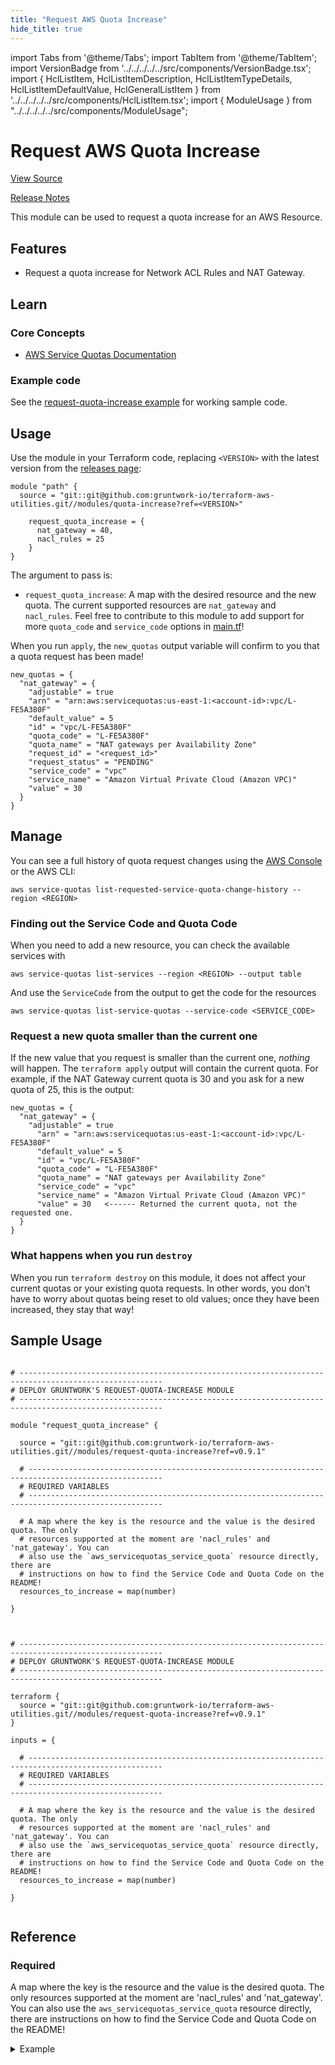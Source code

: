 ```yaml
---
title: "Request AWS Quota Increase"
hide_title: true
---
```


import Tabs from '@theme/Tabs';
import TabItem from '@theme/TabItem';
import VersionBadge from '../../../../../src/components/VersionBadge.tsx';
import { HclListItem, HclListItemDescription, HclListItemTypeDetails, HclListItemDefaultValue, HclGeneralListItem } from '../../../../../src/components/HclListItem.tsx';
import { ModuleUsage } from "../../../../../src/components/ModuleUsage";

<VersionBadge repoTitle="Terraform Utility Modules" version="0.9.1" lastModifiedVersion="0.9.1"/>

# Request AWS Quota Increase

<a href="https://github.com/gruntwork-io/terraform-aws-utilities/tree/main/modules/request-quota-increase" className="link-button" title="View the source code for this module in GitHub.">View Source</a>

<a href="https://github.com/gruntwork-io/terraform-aws-utilities/releases/tag/v0.9.1" className="link-button" title="Release notes for only versions which impacted this module.">Release Notes</a>

This module can be used to request a quota increase for an AWS Resource.

## Features

*   Request a quota increase for Network ACL Rules and NAT Gateway.

## Learn

### Core Concepts

*   [AWS Service Quotas Documentation](https://docs.aws.amazon.com/servicequotas/?id=docs_gateway)

### Example code

See the [request-quota-increase example](https://github.com/gruntwork-io/terraform-aws-utilities/tree/main/examples/request-quota-increase) for working sample code.

## Usage

Use the module in your Terraform code, replacing `<VERSION>` with the latest version from the [releases
page](https://github.com/gruntwork-io/terraform-aws-utilities/releases):

```hcl
module "path" {
  source = "git::git@github.com:gruntwork-io/terraform-aws-utilities.git//modules/quota-increase?ref=<VERSION>"

    request_quota_increase = {
      nat_gateway = 40,
      nacl_rules = 25
    }
}
```

The argument to pass is:

*   `request_quota_increase`: A map with the desired resource and the new quota. The current supported resources are `nat_gateway` and `nacl_rules`. Feel free to contribute to this module to add support for more `quota_code` and `service_code` options in [main.tf](https://github.com/gruntwork-io/terraform-aws-utilities/tree/main/modules/request-quota-increase/main.tf)!

When you run `apply`, the `new_quotas` output variable will confirm to you that a quota request has been made!

```hcl
new_quotas = {
  "nat_gateway" = {
    "adjustable" = true
    "arn" = "arn:aws:servicequotas:us-east-1:<account-id>:vpc/L-FE5A380F"
    "default_value" = 5
    "id" = "vpc/L-FE5A380F"
    "quota_code" = "L-FE5A380F"
    "quota_name" = "NAT gateways per Availability Zone"
    "request_id" = "<request_id>"
    "request_status" = "PENDING"
    "service_code" = "vpc"
    "service_name" = "Amazon Virtual Private Cloud (Amazon VPC)"
    "value" = 30
  }
}
```

## Manage

You can see a full history of quota request changes using the [AWS
Console](https://console.aws.amazon.com/servicequotas/home#!/requests) or the AWS CLI:

```
aws service-quotas list-requested-service-quota-change-history --region <REGION>
```

### Finding out the Service Code and Quota Code

When you need to add a new resource, you can check the available services with

```
aws service-quotas list-services --region <REGION> --output table
```

And use the `ServiceCode` from the output to get the code for the resources

```
aws service-quotas list-service-quotas --service-code <SERVICE_CODE>
```

### Request a new quota smaller than the current one

If the new value that you request is smaller than the current one, *nothing* will happen. The
`terraform apply` output will contain the current quota. For example, if the NAT Gateway current
quota is 30 and you ask for a new quota of 25, this is the output:

```hcl
new_quotas = {
  "nat_gateway" = {
    "adjustable" = true
      "arn" = "arn:aws:servicequotas:us-east-1:<account-id>:vpc/L-FE5A380F"
      "default_value" = 5
      "id" = "vpc/L-FE5A380F"
      "quota_code" = "L-FE5A380F"
      "quota_name" = "NAT gateways per Availability Zone"
      "service_code" = "vpc"
      "service_name" = "Amazon Virtual Private Cloud (Amazon VPC)"
      "value" = 30   <------ Returned the current quota, not the requested one.
  }
}
```

### What happens when you run `destroy`

When you run `terraform destroy` on this module, it does not affect your current quotas or your
existing quota requests. In other words, you don't have to worry about quotas being reset to old
values; once they have been increased, they stay that way!

## Sample Usage

<Tabs>
<TabItem value="terraform" label="Terraform" default>

```hcl title="main.tf"

# ------------------------------------------------------------------------------------------------------
# DEPLOY GRUNTWORK'S REQUEST-QUOTA-INCREASE MODULE
# ------------------------------------------------------------------------------------------------------

module "request_quota_increase" {

  source = "git::git@github.com:gruntwork-io/terraform-aws-utilities.git//modules/request-quota-increase?ref=v0.9.1"

  # ----------------------------------------------------------------------------------------------------
  # REQUIRED VARIABLES
  # ----------------------------------------------------------------------------------------------------

  # A map where the key is the resource and the value is the desired quota. The only
  # resources supported at the moment are 'nacl_rules' and 'nat_gateway'. You can
  # also use the `aws_servicequotas_service_quota` resource directly, there are
  # instructions on how to find the Service Code and Quota Code on the README!
  resources_to_increase = map(number)

}


```

</TabItem>
<TabItem value="terragrunt" label="Terragrunt" default>

```hcl title="terragrunt.hcl"

# ------------------------------------------------------------------------------------------------------
# DEPLOY GRUNTWORK'S REQUEST-QUOTA-INCREASE MODULE
# ------------------------------------------------------------------------------------------------------

terraform {
  source = "git::git@github.com:gruntwork-io/terraform-aws-utilities.git//modules/request-quota-increase?ref=v0.9.1"
}

inputs = {

  # ----------------------------------------------------------------------------------------------------
  # REQUIRED VARIABLES
  # ----------------------------------------------------------------------------------------------------

  # A map where the key is the resource and the value is the desired quota. The only
  # resources supported at the moment are 'nacl_rules' and 'nat_gateway'. You can
  # also use the `aws_servicequotas_service_quota` resource directly, there are
  # instructions on how to find the Service Code and Quota Code on the README!
  resources_to_increase = map(number)

}


```

</TabItem>
</Tabs>




## Reference

<Tabs>
<TabItem value="inputs" label="Inputs" default>

### Required

<HclListItem name="resources_to_increase" requirement="required" type="map(number)">
<HclListItemDescription>

A map where the key is the resource and the value is the desired quota. The only resources supported at the moment are 'nacl_rules' and 'nat_gateway'. You can also use the `aws_servicequotas_service_quota` resource directly, there are instructions on how to find the Service Code and Quota Code on the README!

</HclListItemDescription>
<HclGeneralListItem title="Examples">
<details>
  <summary>Example</summary>


```hcl
   {
     nacl_rules  = 39,
     nat_gateway = 20,
   }

```
</details>

</HclGeneralListItem>
</HclListItem>

</TabItem>
<TabItem value="outputs" label="Outputs">

<HclListItem name="new_quotas">
</HclListItem>

</TabItem>
</Tabs>


<!-- ##DOCS-SOURCER-START
{
  "originalSources": [
    "https://github.com/gruntwork-io/terraform-aws-utilities/tree/main/modules/request-quota-increase/readme.md",
    "https://github.com/gruntwork-io/terraform-aws-utilities/tree/main/modules/request-quota-increase/variables.tf",
    "https://github.com/gruntwork-io/terraform-aws-utilities/tree/main/modules/request-quota-increase/outputs.tf"
  ],
  "sourcePlugin": "module-catalog-api",
  "hash": "bc679134b0c78ba218dcc92a512ae875"
}
##DOCS-SOURCER-END -->
